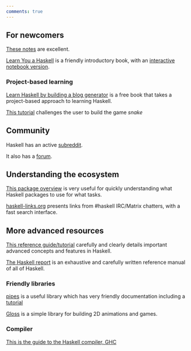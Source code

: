 ```yaml
---
comments: true
---
```


## For newcomers

[These notes](https://www.seas.upenn.edu/~cis1940/fall16/lectures/01-intro.html) are excellent.

[Learn You a Haskell](http://learnyouahaskell.com/) is a friendly introductory book, with an [interactive notebook version](https://github.com/IHaskell/learn-you-a-haskell-notebook).

### Project-based learning

[Learn Haskell by building a blog generator](https://lhbg-book.link) is a free book that takes a project-based approach to learning Haskell.

[This tutorial](https://github.com/lsmor/snake-fury#snake-fury) challenges the user to build the game *snake* 

## Community

Haskell has an active [subreddit](https://www.reddit.com/r/haskell/).

It also has a [forum](https://discourse.haskell.org/).

## Understanding the ecosystem

[This package overview](https://github.com/Gabriella439/post-rfc/blob/main/sotu.md) is very useful for quickly understanding what Haskell packages to use for what tasks.

[haskell-links.org](https://haskell-links.org) presents links from #haskell IRC/Matrix chatters, with a fast search interface.




## More advanced resources

[This reference guide/tutorial](https://smunix.github.io/dev.stephendiehl.com/hask/tutorial.pdf) carefully and clearly details important advanced concepts and features in Haskell.

[The Haskell report](https://www.haskell.org/onlinereport/haskell2010/) is an exhaustive and carefully written reference manual of all of Haskell.

### Friendly libraries

[pipes](https://hackage.haskell.org/package/pipes) is a useful library which has very friendly documentation including a [tutorial](https://hackage.haskell.org/package/pipes-4.3.16/docs/Pipes-Tutorial.html)

[Gloss](https://hackage.haskell.org/package/gloss) is a simple library for building 2D animations and games.

### Compiler

[This is the guide to the Haskell compiler, GHC](https://ghc.gitlab.haskell.org/ghc/doc/users_guide/)
